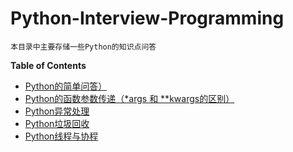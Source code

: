 # Python-Interview-Programming

	本目录中主要存储一些Python的知识点问答

**Table of Contents**


   * [Python的简单问答）](./simple_Q_A.md)
   * [Python的函数参数传递（*args 和 **kwargs的区别）](./args_transfer.md)
   * [Python异常处理](./try_exception_finally.md)
   * [Python垃圾回收](./transh_recycle.md)
   * [Python线程与协程](./thread_coroutine.md)


